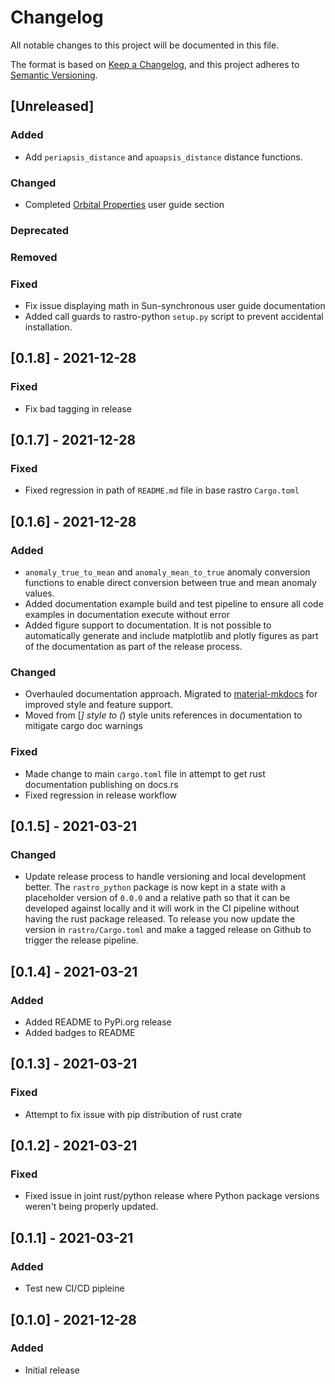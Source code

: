 # Changelog
All notable changes to this project will be documented in this file.

The format is based on [Keep a Changelog](https://keepachangelog.com/en/1.0.0/),
and this project adheres to [Semantic Versioning](https://semver.org/spec/v2.0.0.html).

## [Unreleased]

### Added
- Add `periapsis_distance` and `apoapsis_distance` distance functions.

### Changed
- Completed [Orbital Properties](https://duncaneddy.github.io/rastro/user_guide/orbits/properties/) user guide section

### Deprecated

### Removed

### Fixed
- Fix issue displaying math in Sun-synchronous user guide documentation
- Added call guards to rastro-python `setup.py` script to prevent accidental installation.

## [0.1.8] - 2021-12-28

### Fixed
- Fix bad tagging in release

## [0.1.7] - 2021-12-28

### Fixed
- Fixed regression in path of `README.md` file in base rastro `Cargo.toml`

## [0.1.6] - 2021-12-28

### Added
- `anomaly_true_to_mean` and `anomaly_mean_to_true` anomaly conversion functions to enable 
  direct conversion between true and mean anomaly values.
- Added documentation example build and test pipeline to ensure all code examples in 
  documentation execute without error
- Added figure support to documentation. It is not possible to automatically generate and 
  include matplotlib and plotly figures as part of the documentation as part of the release process.

### Changed
- Overhauled documentation approach. Migrated to [material-mkdocs](https://squidfunk.github.io/mkdocs-material/)
for improved style and feature support.
- Moved from [*] style to (*) style units references in documentation to mitigate cargo doc warnings

### Fixed
- Made change to main `cargo.toml` file in attempt to get rust documentation publishing on docs.rs
- Fixed regression in release workflow

## [0.1.5] - 2021-03-21

### Changed
- Update release process to handle versioning and local development better.
  The `rastro_python` package is now kept in a state with a placeholder version
  of `0.0.0` and a relative path so that it can be developed against locally
  and it will work in the CI pipeline without having the rust package released.
  To release you now update the version in `rastro/Cargo.toml` and make a 
  tagged release on Github to trigger the release pipeline.

## [0.1.4] - 2021-03-21

### Added
- Added README to PyPi.org release
- Added badges to README

## [0.1.3] - 2021-03-21

### Fixed
- Attempt to fix issue with pip distribution of rust crate

## [0.1.2] - 2021-03-21

### Fixed
- Fixed issue in joint rust/python release where Python package versions weren't
  being properly updated.

## [0.1.1] - 2021-03-21

### Added
- Test new CI/CD pipleine

## [0.1.0] - 2021-12-28

### Added
- Initial release